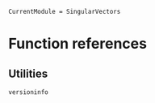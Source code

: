 ```@meta
CurrentModule = SingularVectors
```

# Function references

## Utilities

```@docs
versioninfo
```
